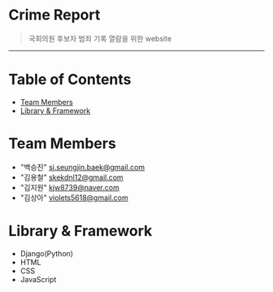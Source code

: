 # Crime Report
> 국회의원 후보자 범죄 기록 열람을 위한 website
<hr>




# Table of Contents
* [Team Members](#team-members)
* [Library & Framework](#skills)



# <a name="team-members"></a>Team Members
* "백승진" <sj.seungjin.baek@gmail.com>
* "김용철" <skekdnl12@gmail.com>
* "김지원" <kjw8739@naver.com>
* "김상아" <violets5618@gmail.com>


# <a name="skills"></a>Library & Framework
* Django(Python)
* HTML
* CSS
* JavaScript